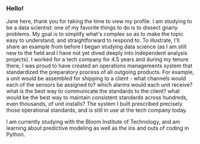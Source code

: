### Hello!  

Jane here, thank you for taking the time to view my profile.  I am studying to be a data scientist: one of my favorite things to do is to dissect gnarly problems.  My goal is to simplify what's complex so as to make the topic easy to understand, and straightforward to respond to.  To illustrate, I'll share an example from before I began studying data science (as I am still new to the field and I have not yet dived deeply into independent analysis projects).  I worked for a tech company for 4.5 years and during my tenure there, I was proud to have created an operations managements system that standardized the preparatory process of all outgoing products.  For example, a unit would be assembled for shipping to a client - what channels would each of the sensors be assigned to? which alarms would each unit receive? what is the best way to communicate the standards to the client? what would be the best way to maintain consistent standards across hundreds, even thousands, of unit installs?  The system I built prescribed precisely those operational standards, and is still in use at the tech company today.  

I am currently studying with the Bloom Institute of Technology, and am learning about predictive modeling as well as the ins and outs of coding in Python.  

<!--test
**janemsnyder/janemsnyder** is a ✨ _special_ ✨ repository because its `README.md` (this file) appears on your GitHub profile.

Here are some ideas to get you started:

- 🔭 I’m currently working on ...
- 🌱 I’m currently learning ...
- 👯 I’m looking to collaborate on ...
- 🤔 I’m looking for help with ...
- 💬 Ask me about ...
- 📫 How to reach me: ...
- ⚡ Fun fact: I am an avid climber, cyclist and artist.
-->
